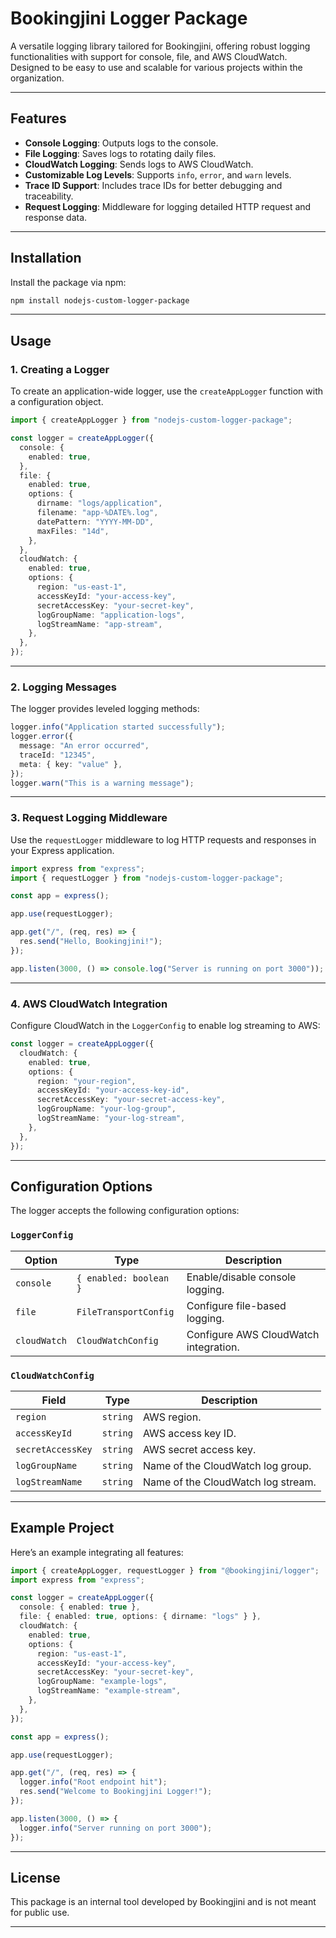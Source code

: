 # Bookingjini Logger Package

A versatile logging library tailored for Bookingjini, offering robust logging functionalities with support for console, file, and AWS CloudWatch. Designed to be easy to use and scalable for various projects within the organization.

---

## Features

- **Console Logging**: Outputs logs to the console.
- **File Logging**: Saves logs to rotating daily files.
- **CloudWatch Logging**: Sends logs to AWS CloudWatch.
- **Customizable Log Levels**: Supports `info`, `error`, and `warn` levels.
- **Trace ID Support**: Includes trace IDs for better debugging and traceability.
- **Request Logging**: Middleware for logging detailed HTTP request and response data.

---

## Installation

Install the package via npm:

```bash
npm install nodejs-custom-logger-package
```

---

## Usage

### 1. Creating a Logger

To create an application-wide logger, use the `createAppLogger` function with a configuration object.

```typescript
import { createAppLogger } from "nodejs-custom-logger-package";

const logger = createAppLogger({
  console: {
    enabled: true,
  },
  file: {
    enabled: true,
    options: {
      dirname: "logs/application",
      filename: "app-%DATE%.log",
      datePattern: "YYYY-MM-DD",
      maxFiles: "14d",
    },
  },
  cloudWatch: {
    enabled: true,
    options: {
      region: "us-east-1",
      accessKeyId: "your-access-key",
      secretAccessKey: "your-secret-key",
      logGroupName: "application-logs",
      logStreamName: "app-stream",
    },
  },
});
```

---

### 2. Logging Messages

The logger provides leveled logging methods:

```typescript
logger.info("Application started successfully");
logger.error({
  message: "An error occurred",
  traceId: "12345",
  meta: { key: "value" },
});
logger.warn("This is a warning message");
```

---

### 3. Request Logging Middleware

Use the `requestLogger` middleware to log HTTP requests and responses in your Express application.

```typescript
import express from "express";
import { requestLogger } from "nodejs-custom-logger-package";

const app = express();

app.use(requestLogger);

app.get("/", (req, res) => {
  res.send("Hello, Bookingjini!");
});

app.listen(3000, () => console.log("Server is running on port 3000"));
```

---

### 4. AWS CloudWatch Integration

Configure CloudWatch in the `LoggerConfig` to enable log streaming to AWS:

```typescript
const logger = createAppLogger({
  cloudWatch: {
    enabled: true,
    options: {
      region: "your-region",
      accessKeyId: "your-access-key-id",
      secretAccessKey: "your-secret-access-key",
      logGroupName: "your-log-group",
      logStreamName: "your-log-stream",
    },
  },
});
```

---

## Configuration Options

The logger accepts the following configuration options:

### `LoggerConfig`

| Option       | Type                   | Description                           |
| ------------ | ---------------------- | ------------------------------------- |
| `console`    | `{ enabled: boolean }` | Enable/disable console logging.       |
| `file`       | `FileTransportConfig`  | Configure file-based logging.         |
| `cloudWatch` | `CloudWatchConfig`     | Configure AWS CloudWatch integration. |

### `CloudWatchConfig`

| Field             | Type     | Description                        |
| ----------------- | -------- | ---------------------------------- |
| `region`          | `string` | AWS region.                        |
| `accessKeyId`     | `string` | AWS access key ID.                 |
| `secretAccessKey` | `string` | AWS secret access key.             |
| `logGroupName`    | `string` | Name of the CloudWatch log group.  |
| `logStreamName`   | `string` | Name of the CloudWatch log stream. |

---

## Example Project

Here’s an example integrating all features:

```typescript
import { createAppLogger, requestLogger } from "@bookingjini/logger";
import express from "express";

const logger = createAppLogger({
  console: { enabled: true },
  file: { enabled: true, options: { dirname: "logs" } },
  cloudWatch: {
    enabled: true,
    options: {
      region: "us-east-1",
      accessKeyId: "your-access-key",
      secretAccessKey: "your-secret-key",
      logGroupName: "example-logs",
      logStreamName: "example-stream",
    },
  },
});

const app = express();

app.use(requestLogger);

app.get("/", (req, res) => {
  logger.info("Root endpoint hit");
  res.send("Welcome to Bookingjini Logger!");
});

app.listen(3000, () => {
  logger.info("Server running on port 3000");
});
```

---

## License

This package is an internal tool developed by Bookingjini and is not meant for public use.

---
